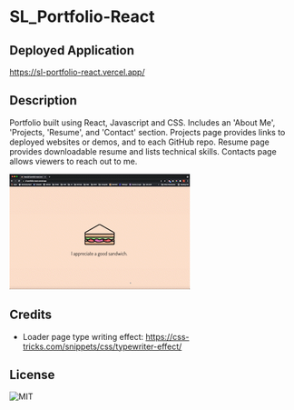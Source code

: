 # SL_Portfolio-React

## Deployed Application
https://sl-portfolio-react.vercel.app/

## Description
Portfolio built using React, Javascript and CSS. Includes an 'About Me', 'Projects, 'Resume', and 'Contact' section. Projects page provides links to deployed websites or demos, and to each GitHub repo. Resume page provides downloadable resume and lists technical skills. Contacts page allows viewers to reach out to me. 

![A screenshot of the application](./public/images/demo.gif)


## Credits
- Loader page type writing effect: https://css-tricks.com/snippets/css/typewriter-effect/

## License
![MIT](https://img.shields.io/badge/License-MIT-blue.svg)